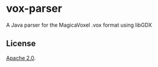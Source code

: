 # vox-parser

A Java parser for the MagicaVoxel .vox format using libGDX

## License

[Apache 2.0](LICENSE).